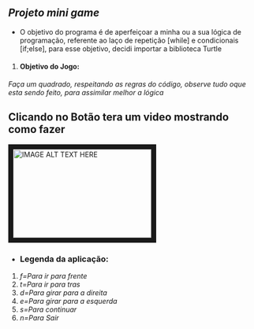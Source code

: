 ## *Projeto mini game*

* O objetivo do programa é de aperfeiçoar a minha ou a sua lógica de programação, referente ao laço de repetição [while] e condicionais [if;else], para esse objetivo, decidi importar a biblioteca Turtle

1. #### Objetivo do Jogo:
*Faça um quadrado, respeitando as regras do código, observe tudo oque esta sendo feito, para assimilar melhor a lógica*

## Clicando no Botão tera um video mostrando como fazer
<a href="https://youtu.be/TNfEyOvz-qc
" target="_blank"><img src="https://external-content.duckduckgo.com/iu/?u=https%3A%2F%2Fwww.digitaltveurope.com%2Ffiles%2F2019%2F10%2FYouTube-Play-Button.jpg&f=1&nofb=1" 
alt="IMAGE ALT TEXT HERE"  width="280" height="180" border="10" /></a>

* ### Legenda da aplicação:
1. *f=Para ir para frente*
2. *t=Para ir para tras*
1. *d=Para girar para a direita*
1. *e=Para girar para a esquerda*
1. *s=Para continuar*
1. *n=Para Sair*
